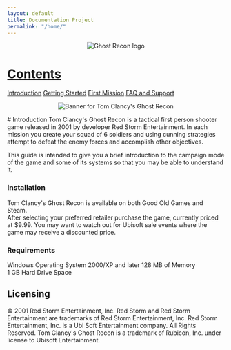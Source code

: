 ```yaml
---
layout: default
title: Documentation Project
permalink: "/home/"
---
```

<link href="../style.css" rel="stylesheet">
<div id="sideBar" class="sidenav">
	<p align="center">
		<img src="../images/ghostreconlogo.png" alt="Ghost Recon logo">
	</p>
	<h1><u>Contents</u></h1>
	<a href="../home" class="cur">Introduction</a>
	<a href="../getting_started">Getting Started</a>
	<a href="../mission">First Mission</a>
	<a href="../faq">FAQ and Support</a>
</div>
<p align="center">
	<img src="../images/tomclancyboxart.jpg" alt="Banner for Tom Clancy's Ghost Recon" />
</p>
# Introduction
Tom Clancy's Ghost Recon is a tactical first person shooter game released in 2001 by developer 
Red Storm Entertainment. In each mission you create your squad of 6 soldiers and using cunning 
strategies attempt to defeat the enemy forces and accomplish other objectives.  

This guide is intended to give you a brief introduction to the campaign mode of the game and 
some of its systems so that you may be able to understand it.

### Installation
Tom Clancy's Ghost Recon is available on both Good Old Games and Steam.  
After selecting your preferred retailer purchase the game, currently priced at $9.99. You may want to
watch out for Ubisoft sale events where the game may receive a discounted price.
### Requirements
Windows Operating System 2000/XP and later
128 MB of Memory  
1 GB Hard Drive Space  

## Licensing
© 2001 Red Storm Entertainment, Inc. Red Storm and Red Storm Entertainment are trademarks of Red Storm Entertainment, Inc. Red Storm Entertainment, Inc. 
is a Ubi Soft Entertainment company. All Rights Reserved. Tom Clancy's Ghost Recon is a trademark of Rubicon, Inc. under license to Ubisoft Entertainment.